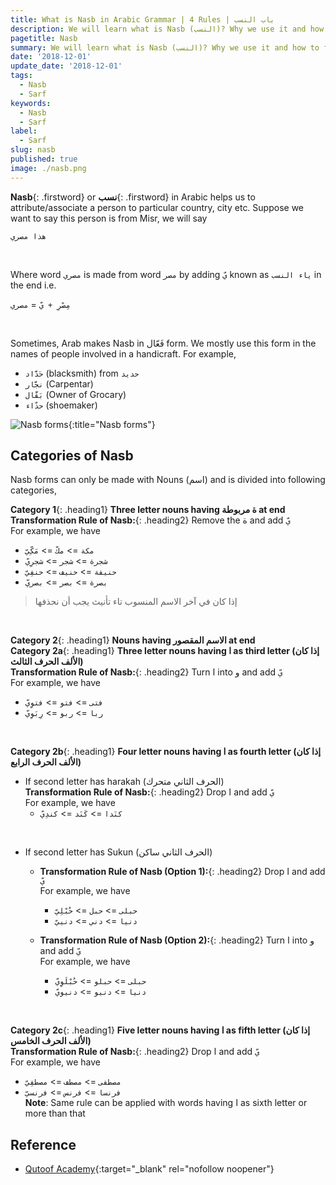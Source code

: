 ```yaml
---
title: What is Nasb in Arabic Grammar | 4 Rules | باب النسب
description: We will learn what is Nasb (النسب)? Why we use it and how to form Nasb from different forms of noun
pagetitle: Nasb
summary: We will learn what is Nasb (النسب)? Why we use it and how to form Nasb from different forms of noun
date: '2018-12-01'
update_date: '2018-12-01'
tags:
  - Nasb
  - Sarf
keywords:
  - Nasb
  - Sarf
label:
  - Sarf
slug: nasb
published: true
image: ./nasb.png
---
```


**Nasb**{: .firstword} or **نسب**{: .firstword} in Arabic helps us to attribute/associate a person to particular country, city etc. Suppose we want to say this person is from Misr, we will say  

```هذا مصري```

<br/>

Where word ```مصري``` is made from word ```مصر``` by adding ```يّ``` known as ```ياء النسب``` in the end i.e.  

```مِصْرِ + يّ``` = ```مصري```    

<br/>

Sometimes, Arab makes Nasb in فَعّال form. We mostly use this form in the names of people involved in a handicraft. For example,
- ```حَدَّاد``` (blacksmith) from ```حديد```
- ```نجَّار``` (Carpentar)
- ```بَقَّال``` (Owner of Grocary)
- ```حذّاء``` (shoemaker)

![Nasb forms](./nasb.png){:title="Nasb forms"}

## Categories of Nasb
Nasb forms can only be made with Nouns (اسم) and is divided into following categories,

**Category 1**{: .heading1} **Three letter nouns having ة مربوطة at end**  
**Transformation Rule of Nasb:**{: .heading2} Remove the ة and add ```يّ```  
For example, we have
  - ```مكة``` => ```مكّ``` => ```مَكِّيّ```
  - ```شجرة``` => ```شجر``` => ```شجرِيّ```
  - ```حنيفة``` => ```حنيف``` => ```حنفِيّ```
  - ```بصرة``` => ```بصر``` => ```بصريّ```

> إذا كان في آخر الاسم المنسوب تاء تأنيث يجب أن نحذفها

<br/>

**Category 2**{: .heading1} **Nouns having الاسم المقصور at end**  
**Category 2a**{: .heading1} **Three letter nouns having ا as third letter (إذا كان الألف الحرف الثالث)**  
**Transformation Rule of Nasb:**{: .heading2} Turn ا into و and add ```يّ```  
For example, we have
- ```فتى``` => ```فتو``` => ```فتوِيّ```
- ```ربا``` => ```ربو``` => ```رِبَوِيّ```

<br/>

**Category 2b**{: .heading1} **Four letter nouns having ا as fourth letter (إذا كان الألف الحرف الرابع)**  
- If second letter has harakah (الحرف الثاني متحرك)  
**Transformation Rule of Nasb:**{: .heading2} Drop ا and add ```يّ```  
For example, we have
  - ```كنَدا``` => ```كَنَد``` => ```كندِيّ```

<br/>

- If second letter has Sukun (الحرف الثاني ساكن)  
  - **Transformation Rule of Nasb (Option 1):**{: .heading2} Drop ا and add ```يّ```  
For example, we have
    - ```حبلى``` => ```حبل``` => ```حُبْلِيّ```
    - ```دنيا``` => ```دني``` => ```دنييّ```  

  - **Transformation Rule of Nasb (Option 2):**{: .heading2} Turn ا into و and add ```يّ```  
For example, we have
    - ```حبلى``` => ```حبلو``` => ```حُبْلَوِيّ```
    - ```دنيا``` => ```دنيو``` => ```دنيويّ```

<br/>

**Category 2c**{: .heading1} **Five letter nouns having ا as fifth letter (إذا كان الألف الحرف الخامس)**  
**Transformation Rule of Nasb:**{: .heading2} Drop ا and add ```يّ```  
For example, we have
- ```مصطفى``` => ```مصطف``` => ```مصطفِيّ```
- ```فرنسا``` => ```فرنس``` => ```فرنسيّ```  
**Note**: Same rule can be applied with words having ا as sixth letter or more than that

## Reference
- [Qutoof Academy](https://www.qutoofacademy.com/){:target="_blank" rel="nofollow noopener"}